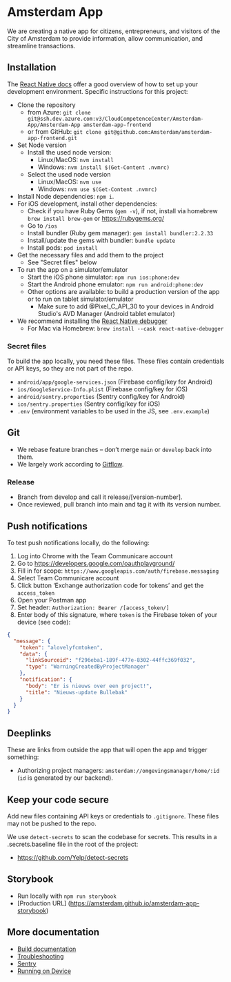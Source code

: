 # Amsterdam App

We are creating a native app for citizens, entrepreneurs, and visitors of the City of Amsterdam to provide information, allow communication, and streamline transactions.

## Installation

The [React Native docs](https://reactnative.dev/docs/environment-setup) offer a good overview of how to set up your development environment. Specific instructions for this project:

- Clone the repository
  - from Azure: `git clone git@ssh.dev.azure.com:v3/CloudCompetenceCenter/Amsterdam-App/Amsterdam-App amsterdam-app-frontend`
  - or from GitHub: `git clone git@github.com:Amsterdam/amsterdam-app-frontend.git`
- Set Node version
  - Install the used node version:
    - Linux/MacOS: `nvm install`
    - Windows: `nvm install $(Get-Content .nvmrc)`
  - Select the used node version
    - Linux/MacOS: `nvm use`
    - Windows: `nvm use $(Get-Content .nvmrc)`
- Install Node dependencies: `npm i`.
- For iOS development, install other dependencies:
  - Check if you have Ruby Gems (`gem -v`), if not, install via homebrew `brew install brew-gem` or https://rubygems.org/
  - Go to `/ios`
  - Install bundler (Ruby gem manager): `gem install bundler:2.2.33`
  - Install/update the gems with bundler: `bundle update`
  - Install pods: `pod install`
- Get the necessary files and add them to the project
  - See "Secret files" below
- To run the app on a simulator/emulator
  - Start the iOS phone simulator: `npm run ios:phone:dev`
  - Start the Android phone emulator: `npm run android:phone:dev`
  - Other options are available: to build a production version of the app or to run on tablet simulator/emulator
    - Make sure to add @Pixel_C_API_30 to your devices in Android Studio's AVD Manager (Android tablet emulator)
- We recommend installing the [React Native debugger](https://github.com/jhen0409/react-native-debugger)
  - For Mac via Homebrew: `brew install --cask react-native-debugger`

### Secret files

To build the app locally, you need these files. These files contain credentials or API keys, so they are not part of the repo.

- `android/app/google-services.json` (Firebase config/key for Android)
- `ios/GoogleService-Info.plist` (Firebase config/key for iOS)
- `android/sentry.properties` (Sentry config/key for Android)
- `ios/sentry.properties` (Sentry config/key for iOS)
- `.env` (environment variables to be used in the JS, see `.env.example`)

## Git

- We rebase feature branches – don’t merge `main` or `develop` back into them. 
- We largely work according to [Gitflow](https://www.atlassian.com/git/tutorials/comparing-workflows/gitflow-workflow).

### Release

- Branch from develop and call it release/\[version-number\].
- Once reviewed, pull branch into main and tag it with its version number.

## Push notifications

To test push notifications locally, do the following:

1. Log into Chrome with the Team Communicare account
2. Go to <https://developers.google.com/oauthplayground/>
3. Fill in for scope: `https://www.googleapis.com/auth/firebase.messaging`
4. Select Team Communicare account
5. Click button ‘Exchange authorization code for tokens’ and get the `access_token`
6. Open your Postman app
7. Set header: `Authorization: Bearer /[access_token/]`
8. Enter body of this signature, where `token` is the Firebase token of your device (see code):

```json
{
  "message": {
    "token": "alovelyfcmtoken",
    "data": {
      "linkSourceid": "f296eba1-189f-477e-8302-44ffc369f032",
      "type": "WarningCreatedByProjectManager"
    },
    "notification": {
      "body": "Er is nieuws over een project!",
      "title": "Nieuws-update Bullebak"
    }
  }
}
```

## Deeplinks

These are links from outside the app that will open the app and trigger something:

- Authorizing project managers: `amsterdam://omgevingsmanager/home/:id` (`id` is generated by our backend).

## Keep your code secure

Add new files containing API keys or credentials to `.gitignore`. These files may not be pushed to the repo.

We use `detect-secrets` to scan the codebase for secrets. This results in a .secrets.baseline file in the root of the project:

- <https://github.com/Yelp/detect-secrets>

## Storybook

- Run locally with `npm run storybook`
- [Production URL] (https://amsterdam.github.io/amsterdam-app-storybook)

## More documentation

- [Build documentation](./.docs/build.md)
- [Troubleshooting](./.docs/frequently-solved-problems.md)
- [Sentry](./.docs/sentry.md)
- [Running on Device](./.docs/running-on-device.md)
